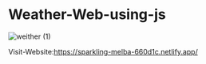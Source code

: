 # Weather-Web-using-js
![weither (1)](https://github.com/user-attachments/assets/5d218389-2f9b-4605-928a-104f3398726b)

Visit-Website:https://sparkling-melba-660d1c.netlify.app/
